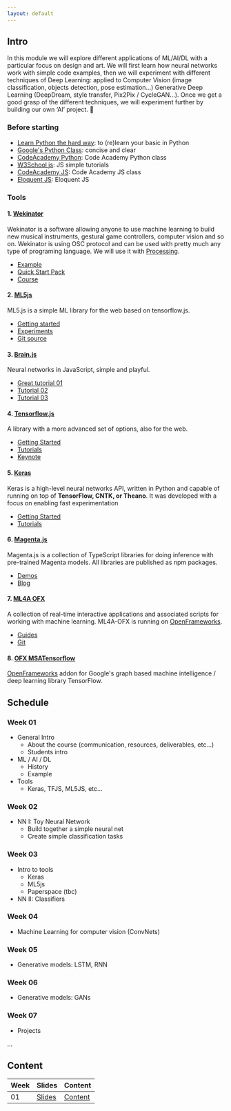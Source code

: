```yaml
---
layout: default
---
```



## Intro

In this module we will explore different applications of ML/AI/DL with a particular focus on design and art. We will first learn how neural networks work with simple code examples, then we will experiment with different techniques of Deep Learning: applied to Computer Vision (image classification, objects detection, pose estimation...) Generative Deep Learning (DeepDream, style transfer, Pix2Pix / CycleGAN...). Once we get a good grasp of the different techniques, we will experiment further by building our own ‘AI’ project. :space_invader:

### Before starting

+ [Learn Python the hard way][ref-learn-python-the-hardway]: to (re)learn your basic in Python
+ [Google's Python Class][ref-google-python]: concise and clear
+ [CodeAcademy Python][ref-ca-python]: Code Academy Python class
+ [W3School js][ref-w3s-js]: JS simple tutorials
+ [CodeAcademy JS][ref-ca-js]: Code Academy JS class
+ [Eloquent JS][ref-el-js]: Eloquent JS

### Tools

#### 1. [Wekinator](http://www.wekinator.org/) 

Wekinator is a software allowing anyone to use machine learning to build new musical instruments, gestural game controllers, computer vision and so on. Wekinator is using OSC protocol and can be used with pretty much any type of programing language. We will use it with [Processing](https://processing.org/).

* [Example](http://www.wekinator.org/examples/)
* [Quick Start Pack](http://www.wekinator.org/examples/#Quick_Start_Pack)
* [Course](https://www.kadenze.com/courses/machine-learning-for-musicians-and-artists/info)

#### 2. [ML5js](https://ml5js.org) 

ML5.js is a simple ML library for the web based on tensorflow.js. 

* [Getting started](https://ml5js.org/docs/getting-started)
* [Experiments](https://ml5js.org/en/experiments)
* [Git source](https://github.com/ml5js)

#### 3. [Brain.js](https://github.com/BrainJS/brain.js) 

Neural networks in JavaScript, simple and playful.

* [Great tutorial 01](https://scrimba.com/c/c36zkcb)
* [Tutorial 02](https://www.youtube.com/watch?v=9Hz3P1VgLz4)
* [Tutorial 03](https://www.youtube.com/watch?v=lvzekeBQsSo)

#### 4. [Tensorflow.js](https://js.tensorflow.org/)

A library with a more advanced set of options, also for the web.

* [Getting Started](https://js.tensorflow.org/#getting-started)
* [Tutorials](https://js.tensorflow.org/tutorials/)
* [Keynote](https://www.youtube.com/watch?v=YB-kfeNIPCE)

#### 5. [Keras](https://keras.io)

Keras is a high-level neural networks API, written in Python and capable of running on top of **TensorFlow, CNTK, or Theano**. It was developed with a focus on enabling fast experimentation
* [Getting Started](https://keras.io/#getting-started-30-seconds-to-keras)
* [Tutorials](https://blog.keras.io/index.html)

#### 6. [Magenta.js](https://github.com/tensorflow/magenta-js/)

Magenta.js is a collection of TypeScript libraries for doing inference with pre-trained Magenta models. All libraries are published as npm packages.

* [Demos](https://magenta.tensorflow.org/demos)
* [Blog](https://magenta.tensorflow.org)

#### 7. [ML4A OFX](https://github.com/ml4a/ml4a-ofx) 

A collection of real-time interactive applications and associated scripts for working with machine learning. ML4A-OFX is running on [OpenFrameworks](http://www.openframeworks.cc/). 

* [Guides](https://ml4a.github.io/guides/)
* [Git](https://github.com/ml4a)

#### 8. [OFX MSATensorflow](https://github.com/memo/ofxMSATensorFlow) 

[OpenFrameworks](http://www.openframeworks.cc/) addon for Google's graph based machine intelligence / deep learning library TensorFlow.


## Schedule

### Week 01

+ General Intro 
  + About the course (communication, resources, deliverables, etc…)
  + Students intro
+ ML / AI / DL
  + History
  + Example
+ Tools
  + Keras, TFJS, ML5JS, etc...

### Week 02

+ NN I: Toy Neural Network
  + Build together a simple neural net
  + Create simple classification tasks

### Week 03

+ Intro to tools
  + Keras
  + ML5js
  + Paperspace (tbc)
+ NN II: Classifiers

### Week 04

+ Machine Learning for computer vision (ConvNets)

### Week 05

+ Generative models: LSTM, RNN

### Week 06

+ Generative models: GANs

### Week 07

+ Projects

...


## Content

Week | Slides | Content
---- | ------ | -------
01 | [Slides](./slides/week01.html) | [Content](./content/week01.html)


[ref-learn-python-the-hardway]: https://www.learnpythonthehardway.org
[ref-google-python]: https://developers.google.com/edu/python/ 
[ref-ca-python]: https://www.codecademy.com/learn/learn-python 
[ref-w3s-js]: https://www.w3schools.com/js/default.asp 
[ref-ca-js]: https://www.codecademy.com/learn/introduction-to-javascript 
[ref-el-js]: https://eloquentjavascript.net 
